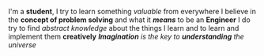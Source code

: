 I'm a **student**, I try to learn something _valuable_ from everywhere
I believe in the **concept of problem solving** and what it _**means**_ to be an **Engineer**
I do try to find _abstract knowledge_ about the things I learn and to learn and implement them **creatively**
_**Imagination** is the key to **understanding** the universe_
